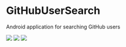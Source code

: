 # GitHubUserSearch
Android application for searching GitHub users

<img src=http://i.imgur.com/Rmwry8U.png>
<img src=http://i.imgur.com/SxSWPMu.png>
<img src=http://i.imgur.com/ypz46Td.png>
